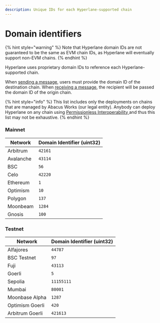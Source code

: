 ```yaml
---
description: Unique IDs for each Hyperlane-supported chain
---
```


# Domain identifiers

{% hint style="warning" %}
Note that Hyperlane domain IDs are not guaranteed to be the same as EVM chain IDs, as Hyperlane will eventually support non-EVM chains.
{% endhint %}

Hyperlane uses proprietary domain IDs to reference each Hyperlane-supported chain.

When [sending a message](../apis/messaging-api/send.md), users must provide the domain ID of the destination chain. When [receiving a message](../apis/messaging-api/receive.md), the recipient will be passed the domain ID of the origin chain.

{% hint style="info" %}
This list includes only the deployments on chains that are managed by Abacus Works (our legal entity). Anybody can deploy Hyperlane on any chain using [Permissionless ](broken-reference)[Interoperability ](broken-reference)and thus this list may not be exhaustive.
{% endhint %}

### Mainnet

| Network   | Domain Identifier (uint32) |
| --------- | -------------------------- |
| Arbitrum  | `42161`                    |
| Avalanche | `43114`                    |
| BSC       | `56`                       |
| Celo      | `42220`                    |
| Ethereum  | `1`                        |
| Optimism  | `10`                       |
| Polygon   | `137`                      |
| Moonbeam  | `1284`                     |
| Gnosis    | `100`                      |

### Testnet

| Network         | Domain Identifier (uint32) |
| --------------- | -------------------------- |
| Alfajores       | `44787`                    |
| BSC Testnet     | `97`                       |
| Fuji            | `43113`                    |
| Goerli          | `5`                        |
| Sepolia         | `11155111`                 |
| Mumbai          | `80001`                    |
| Moonbase Alpha  | `1287`                     |
| Optimism Goerli | `420`                      |
| Arbitrum Goerli | `421613`                   |

